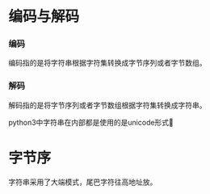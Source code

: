 # 编码与解码
### 编码
  编码指的是将字符串根据字符集转换成字节序列或者字节数组。
### 解码
  解码指的是将字节序列或者字节数组根据字符集转换成字符串。
  
python3中字符串在内部都是使用的是unicode形式 
# 字节序
字符串采用了大端模式，尾巴字符往高地址放。
<!--stackedit_data:
eyJoaXN0b3J5IjpbMTk3MDY0NTk2LDE5NzA2NDU5NiwxNjM1OT
A3NzcxLC0xNjMyMjUxMjMwLC0xMTUxMDUwMjY0LC0xMTU3MTkz
NTU4LC0xOTE1MTM1Nzg4LC03ODYwNzQ1NzRdfQ==
-->